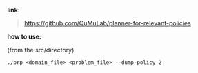 **link:**
>https://github.com/QuMuLab/planner-for-relevant-policies

**how to use:**


(from the src/directory)
```
./prp <domain_file> <problem_file> --dump-policy 2
```
